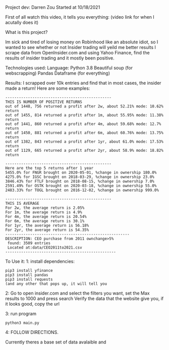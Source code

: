 Project dev: Darren Zou 
Started at 10/18/2021


First of all watch this video, it tells you everything:
(video link for when I acutally does it)


What is this project?

Im sick and tired of losing money on Robinhood like an absolute idiot, so I wanted to see whether or not Insider trading will yeild me better results
I scrape data from OpenInsider.com and using Yahoo Finance, find the results of insider trading and it mostly been positive. 

Technologies used:
Language: Python 3.8
Beautiful soup (for webscrapping)
Pandas Dataframe (for everything)

Results:
I scrapped over 10k entries and find that in most cases, the insider made a return! 
Here are some examples:
```
-----------------------------------------------
THIS IS NUMBER OF POSITIVE RETURNS
out of 1448, 756 returned a profit after 2w, about 52.21% mode: 10.62% return
out of 1455, 814 returned a profit after 1m, about 55.95% mode: 11.38% return
out of 1441, 860 returned a profit after 4m, about 59.68% mode: 12.7% return
out of 1450, 881 returned a profit after 6m, about 60.76% mode: 13.75% return
out of 1382, 843 returned a profit after 1yr, about 61.0% mode: 17.53% return
out of 1129, 665 returned a profit after 2yr, about 58.9% mode: 18.82% return

-----------------------------------------------
Here are the top 5 returns after 1 year
5455.0% for FNGR brought on 2020-05-01, %change in ownership 180.0%
4275.0% for IGSC brought on 2018-03-29, %change in ownership 23.0%
3846.43% for FTLF brought on 2018-08-15, %change in ownership 7.0%
2591.49% for OSTK brought on 2020-03-18, %change in ownership 55.0%
2483.33% for TOGL brought on 2016-12-02, %change in ownership 999.0%

-----------------------------------------------
THIS IS AVERAGE  
For 2w, the average return is 2.05%
For 1m, the average return is 4.9%
For 4m, the average return is 20.54%
For 6m, the average return is 30.1%
For 1yr, the average return is 56.18%
For 2yr, the average return is 54.35%
-------------------------------------------------------
DESCRIPTION: CEO purchase from 2011 ownchange>5%
 found: 3509 entries
 Located at:data/CEO2011to2021.csv
-------------------------------------------------
```


To Use it:
1:
install dependencies:
```
pip3 install yfinance
pip3 install pandas
pip3 install requests
(and any other that pops up, it will tell you
```
2: Go to open insider.com and select the filters you want, set the Max results to 1000 and press search
   Verify the data that the website give you, if it looks good, copy the url


3: run program
```
python3 main.py
```
4: FOLLOW DIRECTIONS. 


Currently theres a base set of data avalaible and 



















